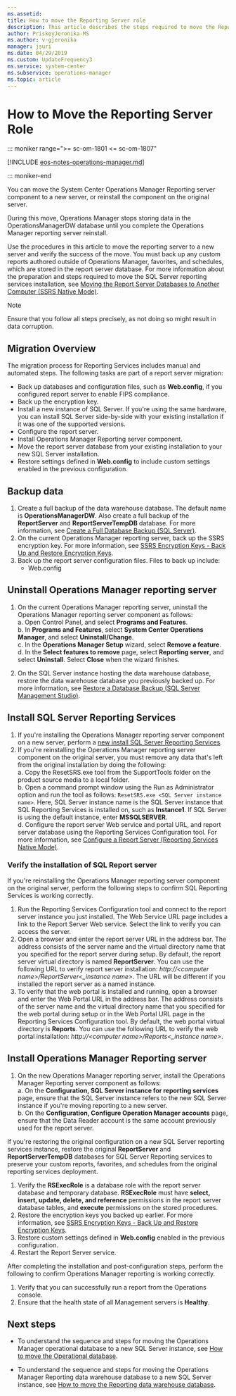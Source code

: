 ```yaml
---
ms.assetid:
title: How to move the Reporting Server role
description: This article describes the steps required to move the Reporting server role to a new computer.
author: PriskeyJeronika-MS
ms.author: v-gjeronika
manager: jsuri
ms.date: 04/29/2019
ms.custom: UpdateFrequency3
ms.service: system-center
ms.subservice: operations-manager
ms.topic: article
---
```


# How to Move the Reporting Server Role

::: moniker range=">= sc-om-1801 <= sc-om-1807"

[!INCLUDE [eos-notes-operations-manager.md](../includes/eos-notes-operations-manager.md)]

::: moniker-end

You can move the System Center Operations Manager Reporting server component to a new server, or reinstall the component on the original server.  

During this move, Operations Manager stops storing data in the OperationsManagerDW database until you complete the Operations Manager reporting server reinstall.

Use the procedures in this article to move the reporting server to a new server and verify the success of the move. You must back up any custom reports authored outside of Operations Manager, favorites, and schedules, which are stored in the report server database.  For more information about the preparation and steps required to move the SQL Server reporting services installation, see [Moving the Report Server Databases to Another Computer (SSRS Native Mode)](/sql/reporting-services/report-server/moving-the-report-server-databases-to-another-computer-ssrs-native-mode).

>[!NOTE]
>Ensure that you follow all steps precisely, as not doing so might result in data corruption.

## Migration Overview
The migration process for Reporting Services includes manual and automated steps. The following tasks are part of a report server migration:

- Back up databases and configuration files, such as **Web.config**, if you configured report server to enable FIPS compliance.
- Back up the encryption key.
- Install a new instance of SQL Server. If you're using the same hardware, you can install SQL Server side-by-side with your existing installation if it was one of the supported versions.
- Configure the report server.
- Install Operations Manager Reporting server component.
- Move the report server database from your existing installation to your new SQL Server installation.
- Restore settings defined in **Web.config** to include custom settings enabled in the previous configuration.

## Backup data

1. Create a full backup of the data warehouse database. The default name is **OperationsManagerDW**. Also create a full backup of the **ReportServer** and **ReportServerTempDB** database. For more information, see [Create a Full Database Backup (SQL Server)](/sql/relational-databases/backup-restore/create-a-full-database-backup-sql-server).
2. On the current Operations Manager reporting server, back up the SSRS encryption key. For more information, see [SSRS Encryption Keys - Back Up and Restore Encryption Keys](/sql/reporting-services/install-windows/ssrs-encryption-keys-back-up-and-restore-encryption-keys).
3. Back up the report server configuration files. Files to back up include:
   - Web.config

## Uninstall Operations Manager reporting server

1. On the current Operations Manager reporting server, uninstall the Operations Manager reporting server component as follows:  
   a. Open Control Panel, and select **Programs and Features**.  
   b. In **Programs and Features**, select **System Center Operations Manager**, and select **Uninstall/Change**.  
   c. In the **Operations Manager Setup** wizard, select **Remove a feature**.  
   d. In the **Select features to remove** page, select **Reporting server**, and select **Uninstall**. Select **Close** when the wizard finishes.  

2. On the SQL Server instance hosting the data warehouse database, restore the data warehouse database you previously backed up. For more information, see [Restore a Database Backup (SQL Server Management Studio)](/sql/relational-databases/backup-restore/restore-a-database-backup-using-ssms).  

## Install SQL Server Reporting Services

1. If you're installing the Operations Manager reporting server component on a new server, perform a [new install SQL Server Reporting Services](/sql/reporting-services/install-windows/install-reporting-services-native-mode-report-server).   
2. If you're reinstalling the Operations Manager reporting server component on the original server, you must remove any data that's left from the original installation by doing the following:  
   a. Copy the ResetSRS.exe tool from the SupportTools folder on the product source media to a local folder.  
   b. Open a command prompt window using the Run as Administrator option and run the tool as follows: `ResetSRS.exe <SQL Server instance name>`. Here, SQL Server instance name is the SQL Server instance that SQL Reporting Services is installed on, such as **Instance1**. If SQL Server is using the default instance, enter **MSSQLSERVER**.  
   d. Configure the report server Web service and portal URL, and report server database using the Reporting Services Configuration tool. For more information, see [Configure a Report Server (Reporting Services Native Mode)](/sql/reporting-services/report-server/configure-a-report-server-reporting-services-native-mode).  

### Verify the installation of SQL Report server
If you're reinstalling the Operations Manager reporting server component on the original server, perform the following steps to confirm SQL Reporting Services is working correctly.

1. Run the Reporting Services Configuration tool and connect to the report server instance you just installed. The Web Service URL page includes a link to the Report Server Web service. Select the link to verify you can access the server.
2. Open a browser and enter the report server URL in the address bar. The address consists of the server name and the virtual directory name that you specified for the report server during setup. By default, the report server virtual directory is named **ReportServer**. You can use the following URL to verify report server installation: *http://\<computer name\>/ReportServer<_instance name>*. The URL will be different if you installed the report server as a named instance.
3. To verify that the web portal is installed and running, open a browser and enter the Web Portal URL in the address bar. The address consists of the server name and the virtual directory name that you specified for the web portal during setup or in the Web Portal URL page in the Reporting Services Configuration tool. By default, the web portal virtual directory is **Reports**. You can use the following URL to verify the web portal installation: *http://\<computer name\>/Reports<_instance name>*.

## Install Operations Manager Reporting server

1. On the new Operations Manager reporting server, install the Operations Manager Reporting server component as follows:  
   a. On the **Configuration, SQL Server instance for reporting services** page, ensure that the SQL Server instance refers to the new SQL Server instance if you're moving reporting to a new server.  
   b. On the **Configuration, Configure Operation Manager accounts** page, ensure that the Data Reader account is the same account previously used for the report server.  

If you're restoring the original configuration on a new SQL Server reporting services instance, restore the original **ReportServer** and **ReportServerTempDB** databases for SQL Server Reporting services to preserve your custom reports, favorites, and schedules from the original reporting services deployment.

1. Verify the **RSExecRole** is a database role with the report server database and temporary database. **RSExecRole** must have **select, insert, update, delete, and reference** permissions in the report server database tables, and **execute** permissions on the stored procedures.  
2. Restore the encryption keys you backed up earlier.  For more information, see [SSRS Encryption Keys - Back Up and Restore Encryption Keys](/sql/reporting-services/install-windows/ssrs-encryption-keys-back-up-and-restore-encryption-keys).  
3. Restore custom settings defined in **Web.config** enabled in the previous configuration.
4. Restart the Report Server service.  

After completing the installation and post-configuration steps, perform the following to confirm Operations Manager reporting is working correctly.

1. Verify that you can successfully run a report from the Operations console.
2. Ensure that the health state of all Management servers is **Healthy**.

## Next steps

* To understand the sequence and steps for moving the Operations Manager operational database to a new SQL Server instance, see [How to move the Operational database](manage-move-opsdb.md).

* To understand the sequence and steps for moving the Operations Manager Reporting data warehouse database to a new SQL Server instance, see [How to move the Reporting data warehouse database](manage-move-omdwdb.md).
